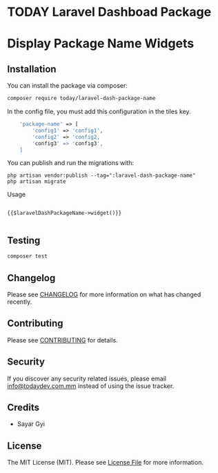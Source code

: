 # TODAY Laravel Dashboad Package
# Display Package Name Widgets

## Installation

You can install the package via composer:

```bash
composer require today/laravel-dash-package-name
```

In the config file, you must add this configuration in the tiles key.

```php
    'package-name' => [
        'config1' => 'config1',
        'config2' => 'config2,
        'config3' => 'config3',
    ]
```

You can publish and run the migrations with:

```
php artisan vendor:publish --tag=":laravel-dash-package-name"
php artisan migrate
```

Usage

```

{{$laravelDashPackageName->widget()}}


```


## Testing

``` bash
composer test
```

## Changelog

Please see [CHANGELOG](CHANGELOG.md) for more information on what has changed recently.

## Contributing

Please see [CONTRIBUTING](CONTRIBUTING.md) for details.

## Security

If you discover any security related issues, please email info@todaydev.com.mm instead of using the issue tracker.

## Credits
- Sayar Gyi

## License

The MIT License (MIT). Please see [License File](LICENSE.md) for more information.
